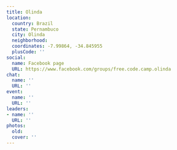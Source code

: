 ```yaml
---
title: Olinda
location:
  country: Brazil
  state: Pernambuco
  city: Olinda
  neighborhood: 
  coordinates: -7.99864, -34.845955
  plusCode: ''
social:
  name: Facebook page
  URL: https://www.facebook.com/groups/free.code.camp.olinda
chat:
  name: ''
  URL: ''
event:
  name: ''
  URL: ''
leaders:
- name: ''
  URL: ''
photos:
  old: 
  cover: ''
---
```

